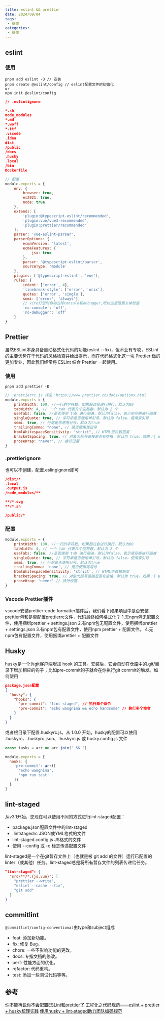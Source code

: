 ```yaml
---
title: eslint && prettier
date: 2024/09/04
tags:
 - 框架
categories:
 - 框架
---
```


## eslint

### 使用

```shell
pnpm add eslint -D // 安装
pnpm create @eslint/config // eslint配置文件的初始化
or
npm init @eslint/config
```

```json
// .eslintignore

*.sh
node_modules
*.md
*.woff
*.ttf
.vscode
.idea
dist
/public
/docs
.husky
.local
/bin
Dockerfile
```

```js
// 配置
module.exports = {
    env: {
        browser: true,
        es2021: true,
        node: true
    },
    extends: [
        'plugin:@typescript-eslint/recommended',
        'plugin:vue/vue3-recommended',
        'plugin:prettier/recommended'
    ],
    parser: 'vue-eslint-parser',
    parserOptions: {
        ecmaVersion: 'latest',
        ecmaFeatures: {
            jsx: true
        },
        parser: '@typescript-eslint/parser',
        sourceType: 'module'
    },
    plugins: ['@typescript-eslint', 'vue'],
    rules: {
        indent: ['error', 4],
        'linebreak-style': ['error', 'unix'],
        quotes: ['error', 'single'],
        semi: ['error', 'always'],
        // vite打包时自动去除console和debugger,所以这里直接关掉检查
        'no-console': 'off',
        'no-debugger': 'off'
    }
}
```

## Prettier

虽然ESLint本身具备自动格式化代码的功能(eslint --fix)，但术业有专攻，ESLint 的主要优势在于代码的风格检查并给出提示，而在代码格式化这一块 Prettier 做的更加专业，因此我们经常将 ESLint 结合 Prettier 一起使用。

### 使用

`pnpm add prettier -D`

```js
// .prettierrc.js 详见：https://www.prettier.cn/docs/options.html
module.exports = {
    printWidth: 100, //一行的字符数，如果超过会进行换行，默认为80
    tabWidth: 4, // 一个 tab 代表几个空格数，默认为 2 个
    useTabs: false, //是否使用 tab 进行缩进，默认为false，表示用空格进行缩减
    singleQuote: true, // 字符串是否使用单引号，默认为 false，使用双引号
    semi: true, // 行尾是否使用分号，默认为true
    trailingComma: "none", // 是否使用尾逗号
    htmlWhitespaceSensitivity: "strict", // HTML空白敏感度
    bracketSpacing: true, // 对象大括号直接是否有空格，默认为 true，效果：{ a: 1 }
    proseWrap: "never", // 换行设置
}
```

### .prettierignore

也可以不创建，配置.eslingignore即可

```json
/dist/*
.local
.output.js
/node_modules/**

**/*.svg
**/*.sh

/public/*
```

### 配置

```js
module.exports = {
    printWidth: 100, //一行的字符数，如果超过会进行换行，默认为80
    tabWidth: 4, // 一个 tab 代表几个空格数，默认为 2 个
    useTabs: false, //是否使用 tab 进行缩进，默认为false，表示用空格进行缩减
    singleQuote: true, // 字符串是否使用单引号，默认为 false，使用双引号
    semi: true, // 行尾是否使用分号，默认为true
    trailingComma: 'none', // 是否使用尾逗号
    htmlWhitespaceSensitivity: 'strict', // HTML空白敏感度
    bracketSpacing: true, // 对象大括号直接是否有空格，默认为 true，效果：{ a: 1 }
    proseWrap: 'never' // 换行设置
}
```

### Vscode Prettier插件

vscode安装prettier-code formatter插件后，我们看下如果项目中是否安装prettier包和是否配置prettierrc文件，代码最终如何格式化？
1.无npm包无配置文件，使用捆绑prettier + settings.json
2.有npm包无配置文件，使用捆绑prettier + settings.json
3.有npm包有配置文件，使用npm prettier + 配置文件。
4.无npm包有配置文件，使用捆绑prettier + 配置文件

## Husky

husky是一个为git客户端增加 hook 的工具。安装后，它会自动在仓库中的.git/目录下增加相应的钩子；比如pre-commit钩子就会在你执行git commit的触发。如何使用

```json
package.json配置
{
  "husky": {
    "hooks": {
      "pre-commit": "lint-staged", // 执行单个命令
      "pre-commit": "echo wangnima && echo handsome" // 执行多个命令
    }
  }
}
```

或者根目录下配置.huskyrc.js，从 1.0.0 开始，husky的配置可以使用 .huskyrc、.huskyrc.json、.huskyrc.js 或 husky.config.js 文件

```js
const tasks = arr => arr.join(' && ')

module.exports = {
  hooks: {
    'pre-commit': arr([
      'echo wangnima',
      'npm run test'
    ])
  }
}
```

## lint-staged

从v3.1开始，您现在可以使用不同的方式进行lint-staged配置：

- package.json配置文件中的lint-staged
- .lintstagedrc JSON或YML格式的文件
- lint-staged.config.js JS格式的文件
- 使用 --config 或 -c 标志传递配置文件

lint-staged是一个在git暂存文件上（也就是被 git add 的文件）运行已配置的linter（或其他）任务。lint-staged总是将所有暂存文件的列表传递给任务。

```json
"lint-staged": {
  "src/**/*.{js,vue}": [
    "prettier --write",
    "eslint --cache --fix",
    "git add"
  ]
}
```

## commitlint

`@commitlint/config-conventional`由type和subject组成

- feat: 添加新功能。
- fix: 修复 Bug。
- chore: 一些不影响功能的更改。
- docs: 专指文档的修改。
- perf: 性能方面的优化。
- refactor: 代码重构。
- test: 添加一些测试代码等等。

## 参考

[你不能再说你不会配置ESLint和prettier了](https://juejin.cn/post/7239987776552714300?searchId=202403281603225E8084C31DAD2F0CE4A0)
[工程化之代码规范——eslint + prettier + husky梳理实践](https://juejin.cn/post/7293480734492246051?searchId=202403281547271B847421C0F521058DFE)
[使用husky + lint-staged助力团队编码规范](https://juejin.cn/post/6847902218713038862)
